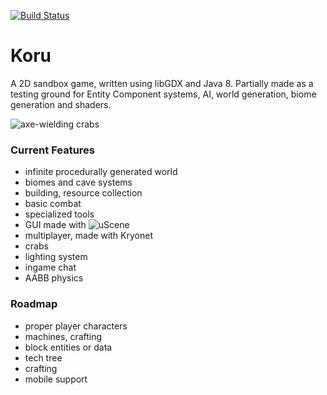 [![Build Status](https://travis-ci.org/Anuken/Koru.svg?branch=master)](https://travis-ci.org/Anuken/Koru/)

# Koru

A 2D sandbox game, written using libGDX and Java 8. Partially made as a testing ground for Entity Component systems, AI, world generation, biome generation and shaders.

![axe-wielding crabs](http://i.imgur.com/6bft2gp.png)

### Current Features
- infinite procedurally generated world
- biomes and cave systems
- building, resource collection
- basic combat
- specialized tools
- GUI made with ![uScene](https://github.com/Anuken/uScene)
- multiplayer, made with Kryonet
- crabs
- lighting system
- ingame chat
- AABB physics


### Roadmap
- proper player characters
- machines, crafting
- block entities or data
- tech tree
- crafting
- mobile support
